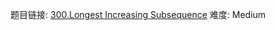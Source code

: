 题目链接: [300.Longest Increasing Subsequence][1]
难度: Medium

[1]: https://leetcode.com/problems/longest-increasing-subsequence/